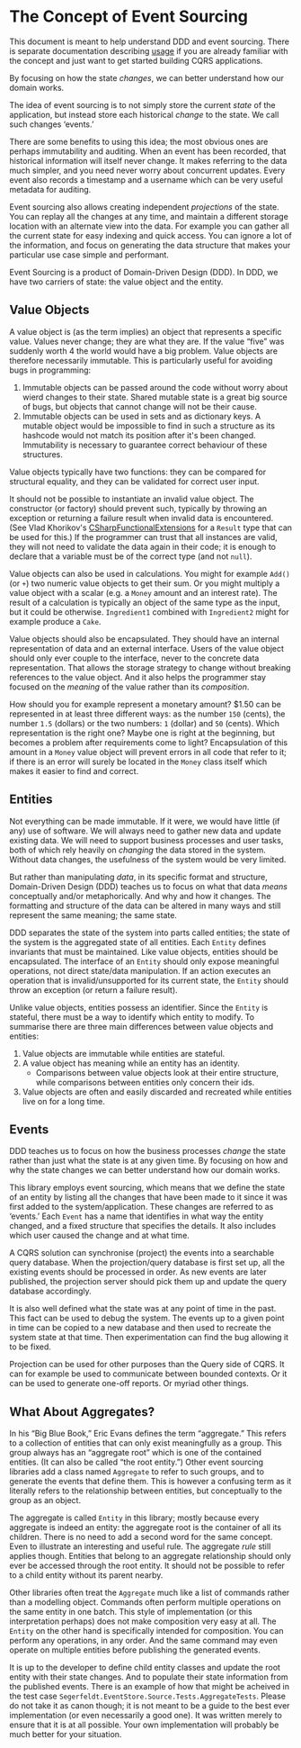 # The Concept of Event Sourcing

This document is meant to help understand DDD and event sourcing. There is separate documentation describing [usage](./USAGE.md) if you are already familiar with the concept and just want to get started building CQRS applications.

By focusing on how the state *changes*, we can better understand how our domain works.

The idea of event sourcing is to not simply store the current *state* of the application, but instead store each historical *change* to the state. We call such changes ‘events.’

There are some benefits to using this idea; the most obvious ones are perhaps immutability and auditing. When an event has been recorded, that historical information will itself never change. It makes referring to the data much simpler, and you need never worry about concurrent updates. Every event also records a timestamp and a username which can be very useful metadata for auditing.

Event sourcing also allows creating independent *projections* of the state. You can replay all the changes at any time, and maintain a different storage location with an alternate view into the data. For example you can gather all the current state for easy indexing and quick access. You can ignore a lot of the information, and focus on generating the data structure that makes your particular use case simple and performant.

Event Sourcing is a product of Domain-Driven Design (DDD). In DDD, we have two carriers of state: the value object and the entity.

## Value Objects

A value object is (as the term implies) an object that represents a specific value. Values never change; they are what they are. If the value “five” was suddenly worth 4 the world would have a big problem. Value objects are therefore necessarily immutable. This is particularly useful for avoiding bugs in programming:

1. Immutable objects can be passed around the code without worry about wierd changes to their state. Shared mutable state is a great big source of bugs, but objects that cannot change will not be their cause.
2. Immutable objects can be used in sets and as dictionary keys. A mutable object would be impossible to find in such a structure as its hashcode would not match its position after it's been changed. Immutability is necessary to guarantee correct behaviour of these structures.

Value objects typically have two functions: they can be compared for structural equality, and they can be validated for correct user input.

It should not be possible to instantiate an invalid value object. The constructor (or factory) should prevent such, typically by throwing an exception or returning a failure result when invalid data is encountered. (See Vlad Khorikov's [CSharpFunctionalExtensions](https://github.com/vkhorikov/CSharpFunctionalExtensions/blob/master/CSharpFunctionalExtensions/Result/Result.cs) for a `Result` type that can be used for this.) If the programmer can trust that all instances are valid, they will not need to validate the data again in their code; it is enough to declare that a variable must be of the correct type (and not `null`).

Value objects can also be used in calculations. You might for example `Add()` (or `+`) two numeric value objects to get their sum. Or you might multiply a value object with a scalar (e.g. a `Money` amount and an interest rate). The result of a calculation is typically an object of the same type as the input, but it could be otherwise. `Ingredient1` combined with `Ingredient2` might for example produce a `Cake`.

Value objects should also be encapsulated. They should have an internal representation of data and an external interface. Users of the value object should only ever couple to the interface, never to the concrete data representation. That allows the storage strategy to change without breaking references to the value object. And it also helps the programmer stay focused on the *meaning* of the value rather than its *composition*.

How should you for example represent a monetary amount? $1.50 can be represented in at least three different ways: as the number `150` (cents), the number `1.5` (dollars) or the two numbers: `1` (dollar) and `50` (cents). Which representation is the right one? Maybe one is right at the beginning, but becomes a problem after requirements come to light? Encapsulation of this amount in a `Money` value object will prevent errors in all code that refer to it; if there is an error will surely be located in the `Money` class itself which makes it easier to find and correct.

## Entities

Not everything can be made immutable. If it were, we would have little (if any) use of software. We will always need to gather new data and update existing data. We will need to support business processes and user tasks, both of which rely heavily on *changing* the data stored in the system. Without data changes, the usefulness of the system would be very limited.

But rather than manipulating *data*, in its specific format and structure, Domain-Driven Design (DDD) teaches us to focus on what that data *means* conceptually and/or metaphorically. And why and how it changes. The formatting and structure of the data can be altered in many ways and still represent the same meaning; the same state.

DDD separates the state of the system into parts called entities; the state of the system is the aggregated state of all entities. Each `Entity` defines invariants that must be maintained. Like value objects, entities should be encapsulated. The interface of an `Entity` should only expose meaningful operations, not direct state/data manipulation. If an action executes an operation that is invalid/unsupported for its current state, the `Entity` should throw an exception (or return a failure result).

Unlike value objects, entities possess an identifier. Since the `Entity` is stateful, there must be a way to identify which entity to modify. To summarise there are three main differences between value objects and entities:

1. Value objects are immutable while entities are stateful.
2. A value object has meaning while an entity has an identity.
    - Comparisons between value objects look at their entire structure,
      while comparisons between entities only concern their ids.
3. Value objects are often and easily discarded and recreated while entities live on for a long time.

## Events

DDD teaches us to focus on how the business processes *change* the state rather than just what the state is at any given time. By focusing on how and why the state changes we can better understand how our domain works.

This library employs event sourcing, which means that we define the state of an entity by listing all the changes that have been made to it since it was first added to the system/application. These changes are referred to as ‘events.’ Each `Event` has a name that identifies in what way the entity changed, and a fixed structure that specifies the details. It also includes which user caused the change and at what time.

A CQRS solution can synchronise (project) the events into a searchable query database. When the projection/query database is first set up, all the existing events should be processed in order. As new events are later published, the projection server should pick them up and update the query database accordingly.

It is also well defined what the state was at any point of time in the past. This fact can be used to debug the system. The events up to a given point in time can be copied to a new database and then used to recreate the system state at that time. Then experimentation can find the bug allowing it to be fixed.

Projection can be used for other purposes than the Query side of CQRS. It can for example be used to communicate between bounded contexts. Or it can be used to generate one-off reports. Or myriad other things.

## What About Aggregates?

In his “Big Blue Book,” Eric Evans defines the term “aggregate.” This refers to a collection of entities that can only exist meaningfully as a group. This group always has an “aggregate root” which is one of the contained entities. (It can also be called “the root entity.”) Other event sourcing libraries add a class named `Aggregate` to refer to such groups, and to generate the events that define them. This is however a confusing term as it literally refers to the relationship between entities, but conceptually to the group as an object.

The aggregate is called `Entity` in this library; mostly because every aggregate is indeed an entity: the aggregate root is the container of all its children. There is no need to add a second word for the same concept. Even to illustrate an interesting and useful rule. The aggregate *rule* still applies though. Entities that belong to an aggregate relationship should only ever be accessed through the root entity. It should not be possible to refer to a child entity without its parent nearby.

Other libraries often treat the `Aggregate` much like a list of commands rather than a modelling object. Commands often perform multiple operations on the same entity in one batch. This style of implementation (or this interpretation perhaps) does not make composition very easy at all. The `Entity` on the other hand is specifically intended for composition. You can perform any operations, in any order. And the same command may even operate on multiple entities before publishing the generated events.

It is up to the developer to define child entity classes and update the root entity with their state changes. And to populate their state information from the published events. There is an example of how that might be acheived in the test case `Segerfeldt.EventStore.Source.Tests.AggregateTests`. Please do not take it as canon though; it is not meant to be a guide to the best ever implementation (or even necessarily a good one). It was written merely to ensure that it is at all possible. Your own implementation will probably be much better for your situation.
